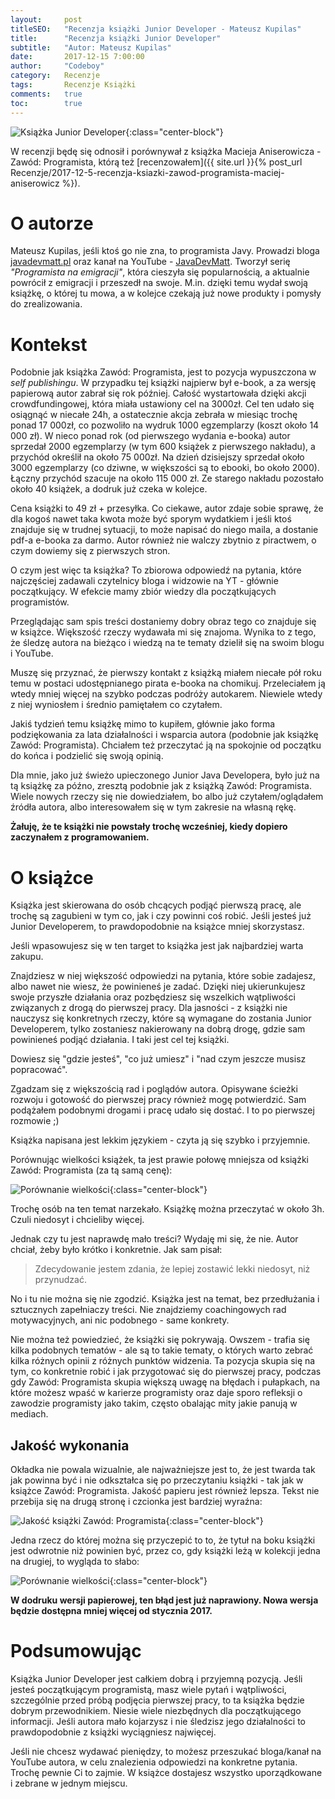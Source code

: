 ```yaml
---
layout:     post
titleSEO:	"Recenzja książki Junior Developer - Mateusz Kupilas"
title:      "Recenzja książki Junior Developer"
subtitle:   "Autor: Mateusz Kupilas"
date:       2017-12-15 7:00:00
author:     "Codeboy"
category:   Recenzje
tags:	    Recenzje Książki
comments:   true
toc:        true
---
```


![Książka Junior Developer](/img/reviews/junior-dev/book.png){:class="center-block"}

W recenzji będę się odnosił i porównywał z książka Macieja Aniserowicza - Zawód: Programista, którą też [recenzowałem]({{ site.url }}{% post_url Recenzje/2017-12-5-recenzja-ksiazki-zawod-programista-maciej-aniserowicz %}).

# O autorze

Mateusz Kupilas, jeśli ktoś go nie zna, to programista Javy. Prowadzi bloga [javadevmatt.pl](http://www.javadevmatt.pl/) oraz kanał na YouTube - [JavaDevMatt](https://www.youtube.com/user/JavaDevMatt/). Tworzył serię _"Programista na emigracji"_, która cieszyła się popularnością, a aktualnie powrócił z emigracji i przeszedł na swoje. M.in. dzięki temu wydał swoją książkę, o której tu mowa, a w kolejce czekają już nowe produkty i pomysły do zrealizowania.

# Kontekst

Podobnie jak książka Zawód: Programista, jest to pozycja wypuszczona w _self publishingu_. W przypadku tej książki najpierw był e-book, a za wersję papierową autor zabrał się rok później. Całość wystartowała dzięki akcji crowdfundingowej, która miała ustawiony cel na 3000zł. Cel ten udało się osiągnąć w niecałe 24h, a ostatecznie akcja zebrała w miesiąc trochę ponad 17 000zł, co pozwoliło na wydruk 1000 egzemplarzy (koszt około 14 000 zł). W nieco ponad rok (od pierwszego wydania e-booka) autor sprzedał 2000 egzemplarzy (w tym 600 książek z pierwszego nakładu), a przychód określił na około 75 000zł. Na dzień dzisiejszy sprzedał około 3000 egzemplarzy (co dziwne, w większości są to ebooki, bo około 2000). Łączny przychód szacuje na około 115 000 zł. Ze starego nakładu pozostało około 40 książek, a dodruk już czeka w kolejce.
 
 Cena książki to 49 zł + przesyłka. Co ciekawe, autor zdaje sobie sprawę, że dla kogoś nawet taka kwota może być sporym wydatkiem i jeśli ktoś znajduje się w trudnej sytuacji, to może napisać do niego maila, a dostanie pdf-a e-booka za darmo. Autor również nie walczy zbytnio z piractwem, o czym dowiemy się z pierwszych stron.

O czym jest więc ta książka? To zbiorowa odpowiedź na pytania, które najczęściej zadawali czytelnicy bloga i widzowie na YT - głównie początkujący. W efekcie mamy zbiór wiedzy dla początkujących programistów.

Przeglądając sam spis treści dostaniemy dobry obraz tego co znajduje się w książce. Większość rzeczy wydawała mi się znajoma. Wynika to z tego, że śledzę autora na bieżąco i wiedzą na te tematy dzielił się na swoim blogu i YouTube.

Muszę się przyznać, że pierwszy kontakt z książką miałem niecałe pół roku temu w postaci udostępnianego pirata e-booka na chomikuj. Przeleciałem ją wtedy mniej więcej na szybko podczas podróży autokarem. Niewiele wtedy z niej wyniosłem i średnio pamiętałem co czytałem.

Jakiś tydzień temu książkę mimo to kupiłem, głównie jako forma podziękowania za lata działalności  i wsparcia autora (podobnie jak książkę Zawód: Programista). Chciałem też przeczytać ją na spokojnie od początku do końca i podzielić się swoją opinią.

Dla mnie, jako już świeżo upieczonego Junior Java Developera, było już na tą książkę za późno, zresztą podobnie jak z książką Zawód: Programista. Wiele nowych rzeczy się nie dowiedziałem, bo albo już czytałem/oglądałem źródła autora, albo interesowałem się w tym zakresie na własną rękę. 

**Żałuję, że te książki nie powstały trochę wcześniej, kiedy dopiero zaczynałem z programowaniem.**

# O książce

Książka jest skierowana do osób chcących podjąć pierwszą pracę, ale trochę są zagubieni w tym co, jak i czy powinni coś robić. Jeśli jesteś już Junior Developerem, to prawdopodobnie na książce mniej skorzystasz.

Jeśli wpasowujesz się w ten target to książka jest jak najbardziej warta zakupu. 

Znajdziesz w niej większość odpowiedzi na pytania, które sobie zadajesz, albo nawet nie wiesz, że powinieneś je zadać. Dzięki niej ukierunkujesz swoje przyszłe działania oraz pozbędziesz się wszelkich wątpliwości związanych z drogą do pierwszej pracy. Dla jasności - z książki nie nauczysz się konkretnych rzeczy, które są wymagane do zostania Junior Developerem, tylko zostaniesz nakierowany na dobrą drogę, gdzie sam powinieneś podjąć działania. I taki jest cel tej książki.

 Dowiesz się "gdzie jesteś", "co już umiesz" i "nad czym jeszcze musisz popracować".

Zgadzam się z większością rad i poglądów autora. Opisywane ścieżki rozwoju i gotowość do pierwszej pracy również mogę potwierdzić. Sam podążałem podobnymi drogami i pracę udało się dostać. I to po pierwszej rozmowie ;)

Książka napisana jest lekkim językiem - czyta ją się szybko i przyjemnie.

Porównując wielkości książek, ta jest prawie połowę mniejsza od książki Zawód: Programista (za tą samą cenę):

![Porównanie wielkości](/img/reviews/junior-dev/size.jpg){:class="center-block"}

Trochę osób na ten temat narzekało. Książkę można przeczytać w około 3h. Czuli niedosyt i chcieliby więcej.

Jednak czy tu jest naprawdę mało treści? Wydaję mi się, że nie. Autor chciał, żeby było krótko i konkretnie. Jak sam pisał:

>Zdecydowanie jestem zdania, że lepiej zostawić lekki niedosyt, niż przynudzać.

No i tu nie można się nie zgodzić. Książka jest na temat, bez przedłużania i sztucznych zapełniaczy treści. Nie znajdziemy coachingowych rad motywacyjnych, ani nic podobnego - same konkrety.

Nie można też powiedzieć, że książki się pokrywają. Owszem - trafia się kilka podobnych tematów - ale są to takie tematy, o których warto zebrać kilka różnych opinii z różnych punktów widzenia. Ta pozycja skupia się na tym, co konkretnie robić i jak przygotować się do pierwszej pracy, podczas gdy Zawód: Programista skupia większą uwagę na błędach i pułapkach, na które możesz wpaść w karierze programisty oraz daje sporo refleksji o zawodzie programisty jako takim, często obalając mity jakie panują w mediach.
 
## Jakość wykonania

 Okładka nie powala wizualnie, ale najważniejsze jest to, że jest twarda tak jak powinna być i nie odkształca się po przeczytaniu książki - tak jak w książce Zawód: Programista. Jakość papieru jest również lepsza. Tekst nie przebija się na drugą stronę i czcionka jest bardziej wyraźna:
  
 ![Jakość książki Zawód: Programista](/img/reviews/junior-dev/quality.jpg){:class="center-block"}
 
 Jedna rzecz do której można się przyczepić to to, że tytuł na boku książki jest odwrotnie niż powinien być, przez co, gdy książki leżą w kolekcji jedna na drugiej, to wygląda to słabo:
 
 ![Porównanie wielkości](/img/reviews/junior-dev/size2.jpg){:class="center-block"}
 
 **W dodruku wersji papierowej, ten błąd jest już naprawiony. Nowa wersja będzie dostępna mniej więcej od stycznia 2017.**
  
# Podsumowując

Książka Junior Developer jest całkiem dobrą i przyjemną pozycją. Jeśli jesteś początkującym programistą, masz wiele pytań i wątpliwości, szczególnie przed próbą podjęcia pierwszej pracy, to ta książka będzie dobrym przewodnikiem. Niesie wiele niezbędnych dla początkującego informacji. Jeśli autora mało kojarzysz i nie śledzisz jego działalności to prawdopodobnie z książki wyciągniesz najwięcej. 

Jeśli nie chcesz wydawać pieniędzy, to możesz przeszukać bloga/kanał na YouTube autora, w celu znalezienia odpowiedzi na konkretne pytania. Trochę pewnie Ci to zajmie. W książce dostajesz wszystko uporządkowane i zebrane w jednym miejscu.
 




